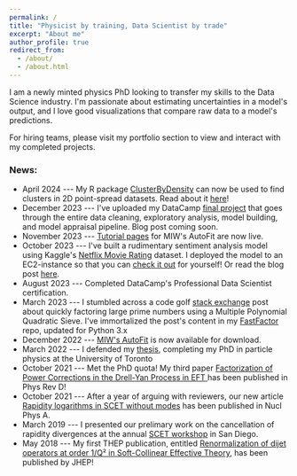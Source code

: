 ```yaml
---
permalink: /
title: "Physicist by training, Data Scientist by trade"
excerpt: "About me"
author_profile: true
redirect_from: 
  - /about/
  - /about.html
---
```


I am a newly minted physics PhD looking to transfer my skills to the Data Science industry. I'm passionate about 
estimating uncertainties in a model's output, and I love good visualizations that compare raw data to a model's predictions.

For hiring teams, please visit my portfolio section to view and interact with my completed projects.

### News:

- April 2024 --- My R package [ClusterByDensity](https://github.com/MattInglisWhalen/ClusterByDensity) can now be used to find clusters in 2D point-spread datasets. Read about it [here](https://mattingliswhalen.github.io/blog/2024-04-08--2D-Clusters)!
- December 2023 --- I've uploaded my DataCamp [final project](https://github.com/MattInglisWhalen/RecipeSiteTraffic) that goes through the entire data cleaning, exploratory analysis, model building, and model appraisal pipeline. Blog post coming soon. 
- November 2023 --- [Tutorial pages](https://mattingliswhalen.github.io/MIWs_AutoFit_Tutorial_1/) for MIW's AutoFit are now live.
- October 2023 --- I've built a rudimentary sentiment analysis model using Kaggle's [Netflix Movie Rating](https://www.kaggle.com/datasets/rishitjavia/netflix-movie-rating-dataset) dataset. I deployed the model to an EC2-instance so that you can [check it out](http://ec2-18-216-26-152.us-east-2.compute.amazonaws.com/mrs_demo) for yourself! Or read the blog post [here](https://mattingliswhalen.github.io/blog/2023-10-12--sentiment-analysis-micro).
- August 2023 --- Completed DataCamp's Professional Data Scientist certification.
- March 2023 --- I stumbled across a code golf [stack exchange](https://codegolf.stackexchange.com/questions/8629/fastest-semiprime-factorization) post about quickly factoring large prime numbers using a Multiple Polynomial Quadratic Sieve. I've immortalized the post's content in my [FastFactor](https://github.com/MattInglisWhalen/FastFactor) repo, updated for Python 3.x 
- December 2022 --- [MIW's AutoFit](https://github.com/MattInglisWhalen/MIW_AutoFit) is now available for download.
- March 2022 --- I defended my [thesis](https://tspace.library.utoronto.ca/handle/1807/123124), completing my PhD in particle physics at the University of Toronto
- October 2021 --- Met the PhD quota! My third paper [Factorization of Power Corrections in the Drell-Yan Process in EFT ](https://journals.aps.org/prd/abstract/10.1103/PhysRevD.104.076018) has been published in Phys Rev D!
- October 2021 --- After a year of arguing with reviewers, our new article [Rapidity logarithms in SCET without modes](https://www.sciencedirect.com/science/article/abs/pii/S0375947421001251?via%3Dihub) has been published in Nucl Phys A.
- March 2019 --- I presented our prelimary work on the cancellation of rapidity divergences at the annual [SCET workshop](https://indico.physics.lbl.gov/event/694/timetable/#20190325.detailed) in San Diego.
- May 2018 --- My first THEP publication, entitled [Renormalization of dijet operators at order 1/Q² in Soft-Collinear Effective Theory](https://link.springer.com/article/10.1007/JHEP05(2018)023), has been published by JHEP!
